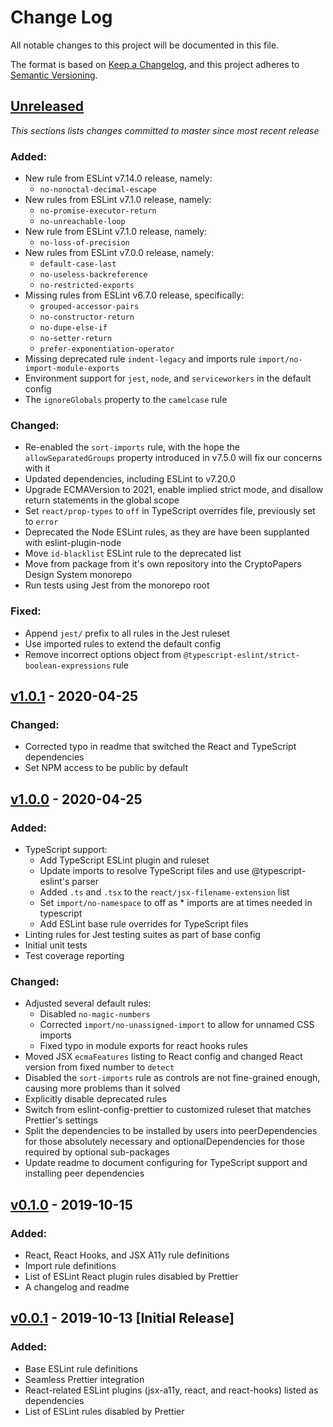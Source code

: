 # Change Log

All notable changes to this project will be documented in this file.

The format is based on [Keep a Changelog](https://keepachangelog.com/en/1.0.0/), and this project adheres to [Semantic Versioning](https://semver.org/spec/v2.0.0.html).

## [Unreleased](https://github.com/crypto-papers/eslint-config/compare/v1.0.1...HEAD)

_This sections lists changes committed to master since most recent release_

### Added:

- New rule from ESLint v7.14.0 release, namely:
  - `no-nonoctal-decimal-escape`
- New rules from ESLint v7.1.0 release, namely:
  - `no-promise-executor-return`
  - `no-unreachable-loop`
- New rule from ESLint v7.1.0 release, namely:
  - `no-loss-of-precision`
- New rules from ESLint v7.0.0 release, namely:
  - `default-case-last`
  - `no-useless-backreference`
  - `no-restricted-exports`
- Missing rules from ESLint v6.7.0 release, specifically:
  - `grouped-accessor-pairs`
  - `no-constructor-return`
  - `no-dupe-else-if`
  - `no-setter-return`
  - `prefer-exponentiation-operator`
- Missing deprecated rule `indent-legacy` and imports rule `import/no-import-module-exports`
- Environment support for `jest`, `node`, and `serviceworkers` in the default config
- The `ignoreGlobals` property to the `camelcase` rule

### Changed:

- Re-enabled the `sort-imports` rule, with the hope the `allowSeparatedGroups` property introduced in v7.5.0 will fix our concerns with it
- Updated dependencies, including ESLint to v7.20.0
- Upgrade ECMAVersion to 2021, enable implied strict mode, and disallow return statements in the global scope
- Set `react/prop-types` to `off` in TypeScript overrides file, previously set to `error`
- Deprecated the Node ESLint rules, as they are have been supplanted with eslint-plugin-node
- Move `id-blacklist` ESLint rule to the deprecated list
- Move from package from it's own repository into the CryptoPapers Design System monorepo
- Run tests using Jest from the monorepo root

### Fixed:

- Append `jest/` prefix to all rules in the Jest ruleset
- Use imported rules to extend the default config
- Remove incorrect options object from `@typescript-eslint/strict-boolean-expressions` rule

## [v1.0.1](https://github.com/crypto-papers/eslint-config/compare/v1.0.0...v1.0.1) - 2020-04-25

### Changed:

- Corrected typo in readme that switched the React and TypeScript dependencies
- Set NPM access to be public by default

## [v1.0.0](https://github.com/crypto-papers/eslint-config/compare/v0.1.0...v1.0.0) - 2020-04-25

### Added:

- TypeScript support:
  - Add TypeScript ESLint plugin and ruleset
  - Update imports to resolve TypeScript files and use @typescript-eslint's parser
  - Added `.ts` and `.tsx` to the `react/jsx-filename-extension` list
  - Set `import/no-namespace` to off as \* imports are at times needed in typescript
  - Add ESLint base rule overrides for TypeScript files
- Linting rules for Jest testing suites as part of base config
- Initial unit tests
- Test coverage reporting

### Changed:

- Adjusted several default rules:
  - Disabled `no-magic-numbers`
  - Corrected `import/no-unassigned-import` to allow for unnamed CSS imports
  - Fixed typo in module exports for react hooks rules
- Moved JSX `ecmaFeatures` listing to React config and changed React version from fixed number to `detect`
- Disabled the `sort-imports` rule as controls are not fine-grained enough, causing more problems than it solved
- Explicitly disable deprecated rules
- Switch from eslint-config-prettier to customized ruleset that matches Prettier's settings
- Split the dependencies to be installed by users into peerDependencies for those absolutely necessary and optionalDependencies for those required by optional sub-packages
- Update readme to document configuring for TypeScript support and installing peer dependencies

## [v0.1.0](https://github.com/crypto-papers/eslint-config/compare/v0.0.1...v0.1.0) - 2019-10-15

### Added:

- React, React Hooks, and JSX A11y rule definitions
- Import rule definitions
- List of ESLint React plugin rules disabled by Prettier
- A changelog and readme

## [v0.0.1](https://github.com/crypto-papers/eslint-config/releases/tag/v0.0.1) - 2019-10-13 [Initial Release]

### Added:

- Base ESLint rule definitions
- Seamless Prettier integration
- React-related ESLint plugins (jsx-a11y, react, and react-hooks) listed as dependencies
- List of ESLint rules disabled by Prettier
